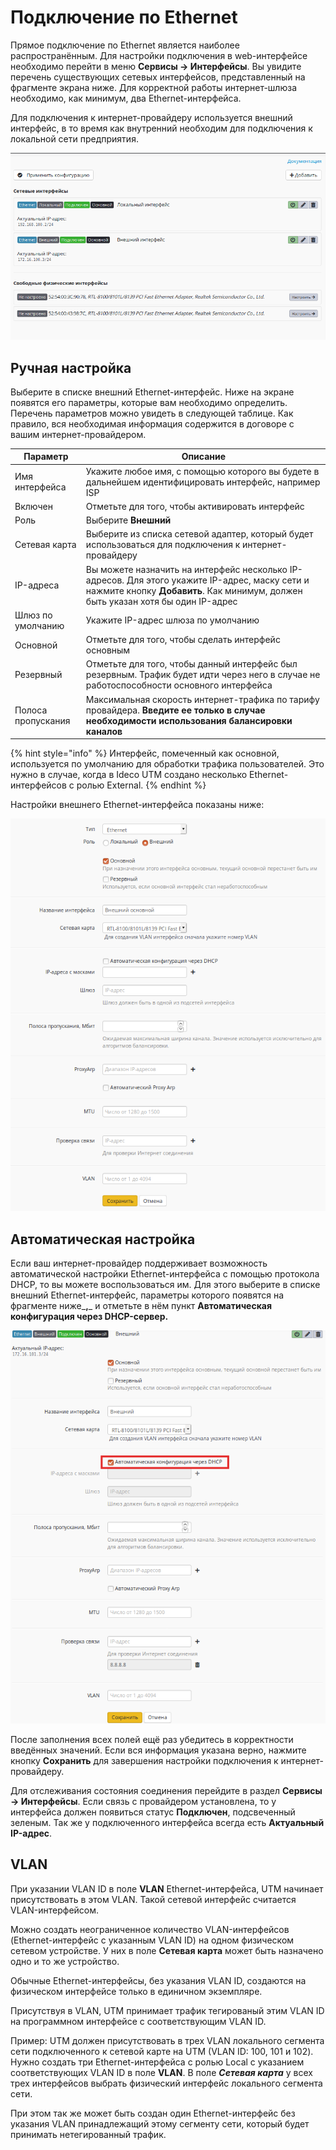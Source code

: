 # Подключение по Ethernet

Прямое подключение по Ethernet является наиболее распространённым. Для настройки подключения в web-интерфейсе необходимо перейти в меню **Сервисы -> Интерфейсы**. Вы увидите перечень существующих сетевых интерфейсов, представленный на фрагменте экрана ниже. Для корректной работы интернет-шлюза необходимо, как минимум, два Ethernet-интерфейса.

Для подключения к интернет-провайдеру используется внешний интерфейс, в то время как внутренний необходим для подключения к локальной сети предприятия.

![](../attachments/1278027/12025862.png)

## Ручная настройка

Выберите в списке внешний Ethernet-интерфейс. Ниже на экране появятся его параметры, которые вам необходимо определить. Перечень параметров можно увидеть в следующей таблице. Как правило, вся необходимая информация содержится в договоре с вашим интернет-провайдером.

| Параметр            | Описание                                                                                                                                                                           |
| ------------------- | ---------------------------------------------------------------------------------------------------------------------------------------------------------------------------------- |
| Имя интерфейса      | Укажите любое имя, с помощью которого вы будете в дальнейшем идентифицировать интерфейс, например ISP                                                                              |
| Включен             | Отметьте для того, чтобы активировать интерфейс                                                                                                                                    |
| Роль                | Выберите **Внешний**                                                                                                                                                               |
| Сетевая карта       | Выберите из списка сетевой адаптер, который будет использоваться для подключения к интернет-провайдеру                                                                             |
| IP-адреса           | Вы можете назначить на интерфейс несколько IP-адресов. Для этого укажите IP-адрес, маску сети и нажмите кнопку **Добавить**. Как минимум, должен быть указан хотя бы один IP-адрес |
| Шлюз по умолчанию   | Укажите IP-адрес шлюза по умолчанию                                                                                                                                                |
| Основной            | Отметьте для того, чтобы сделать интерфейс основным                                                                                                                                |
| Резервный           | Отметьте для того, чтобы данный интерфейс был резервным. Трафик будет идти через него в случае не работоспособности основного интерфейса                                           |
| Полоса пропускания  | Максимальная скорость интернет-трафика по тарифу провайдера. **Введите ее только в случае необходимости использования балансировки каналов**                                       |

{% hint style="info" %}
Интерфейс, помеченный как основной, используется по умолчанию для обработки трафика пользователей. Это нужно в случае, когда в Ideco UTM создано несколько Ethernet-интерфейсов с ролью External.
{% endhint %}

Настройки внешнего Ethernet-интерфейса показаны ниже:

![](../.gitbook/assets/ethetrnet7-9-1-.png)

## Автоматическая настройка

Если ваш интернет-провайдер поддерживает возможность автоматической настройки Ethernet-интерфейса с помощью протокола DHCP, то вы можете воспользоваться им. Для этого выберите в списке внешний Ethernet-интерфейс, параметры которого появятся на фрагменте ниже_**,**_ и отметьте в нём пункт **Автоматическая конфигурация через DHCP-сервер.**

![](../attachments/1278027/12025868.png)

После заполнения всех полей ещё раз убедитесь в корректности введённых значений. Если вся информация указана верно, нажмите кнопку **Сохранить** для завершения настройки подключения к интернет-провайдеру.

Для отслеживания состояния соединения перейдите в раздел **Сервисы -> Интерфейсы**. Если связь с провайдером установлена, то у интерфейса должен появиться статус **Подключен**, подсвеченный зеленым. Так же у подключенного интерфейса всегда есть **Актуальный IP-адрес**.

## VLAN

При указании VLAN ID в поле **VLAN** Ethernet-интерфейса, UTM начинает присутствовать в этом VLAN. Такой сетевой интерфейс считается VLAN-интерфейсом.

Можно создать неограниченное количество VLAN-интерфейсов (Ethernet-интерфейс с указанным VLAN ID) на одном физическом сетевом устройстве. У них в поле **Сетевая карта** может быть назначено одно и то же устройство.

Обычные Ethernet-интерфейсы, без указания VLAN ID, создаются на физическом интерфейсе только в единичном экземпляре.

Присутствуя в VLAN, UTM принимает трафик тегированый этим VLAN ID на программном интерфейсе с соответствующим VLAN ID.

Пример: UTM должен присутствовать в трех VLAN локального сегмента сети подключенного к сетевой карте на UTM (VLAN ID: 100, 101 и 102). Нужно создать три Ethernet-интерфейса с ролью Local с указанием соответствующих VLAN ID в поле **VLAN**. В поле _**Сетевая карта**_ у всех трех интерфейсов выбрать физический интерфейс локального сегмента сети.

При этом так же может быть создан один Ethernet-интерфейс без указания VLAN принадлежащий этому сегменту сети, который будет принимать нетегированный трафик.
